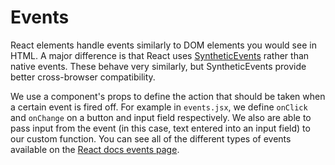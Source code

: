 # Events
React elements handle events similarly to DOM elements you would see in HTML. A major difference is that React
uses [SyntheticEvents](https://reactjs.org/docs/events.html) rather than native events. These behave very 
similarly, but SyntheticEvents provide better cross-browser compatibility.

We use a component's props to define the action that should be taken when a certain event is fired off. For 
example in `events.jsx`, we define `onClick` and `onChange` on a button and input field respectively. We also
are able to pass input from the event (in this case, text entered into an input field) to our custom function.
You can see all of the different types of events available on the [React docs events page](https://reactjs.org/docs/events.html).
